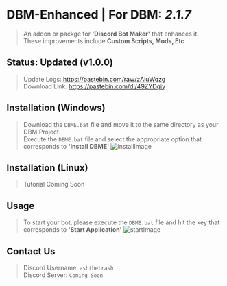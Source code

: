 # DBM-Enhanced | For DBM: _2.1.7_
> An addon or packge for **'Discord Bot Maker'** that enhances it.  
> These improvements include **Custom Scripts, Mods, Etc**


## Status: Updated (v1.0.0)
> Update Logs: https://pastebin.com/raw/zAiuWqzg  
> Download Link: https://pastebin.com/dl/49ZYDqiy


## Installation (Windows)
> Download the `DBME.bat` file and move it to the same directory as your DBM Project.  
> Execute the `DBME.bat` file and select the appropriate option that corresponds to **'Install DBME'**
![installImage](https://github.com/user-attachments/assets/7331103f-8b9f-4e4c-a0df-562c0e4d473a)


## Installation (Linux)
> Tutorial Coming Soon


## Usage
> To start your bot, please execute the `DBME.bat` file and hit the key that corresponds to **'Start Application'**
![startImage](https://github.com/user-attachments/assets/c3ff14b5-a20b-4225-8872-c4ba01385634)


## Contact Us
> Discord Username: `ashthetrash`  
> Discord Server: `Coming Soon`
